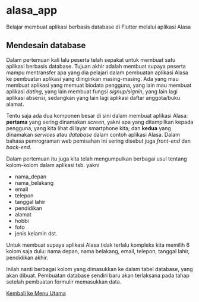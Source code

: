 # alasa_app

Belajar membuat aplikasi berbasis database di Flutter melalui aplikasi Alasa


## Mendesain database

Dalam pertemuan kali lalu peserta telah sepakat untuk membuat satu aplikasi berbasis database. Tujuan akhir adalah membuat supaya peserta mampu mentransfer apa yang dia pelajari dalam pembuatan aplikasi Alasa ke pembuatan aplikasi yang diinginkan masing-masing. Ada yang mau membuat aplikasi yang memuat biodata pengguna, yang lain mau membuat aplikasi _dating_, yang lain membuat fungsi _signup/signin_, yang lain lagi aplikasi absensi, sedangkan yang lain lagi aplikasi daftar anggota/buku alamat.

Tentu saja ada dua komponen besar di sini dalam membuat aplikasi Alasa: **pertama** yang sering dinamakan _screen_, yakni apa yang ditampilkan kepada pengguna, yang kita lihat di layar smartphone kita; dan **kedua** yang dinamakan _services_ atau _database_ dalam contoh aplikasi Alasa. Dalam bahasa pemrograman web pemisahan ini sering disebut juga _front-end_ dan _back-end_.

Dalam pertemuan itu juga kita telah mengumpulkan berbagai usul tentang kolom-kolom dalam aplikasi tsb. yakni
- nama_depan
- nama_belakang
- email
- telepon
- tanggal lahir
- pendidikan
- alamat
- hobbi
- foto
- jenis kelamin
dst.

Untuk membuat supaya aplikasi Alasa tidak terlalu kompleks kita memilih 6 kolom saja dulu: nama depan, nama belakang, email, telepon, tanggal lahir, pendidikan akhir.

Inilah nanti berbagai kolom yang dimasukkan ke dalam tabel database, yang akan dibuat. Pembuatan database sendiri baru akan terlaksana pada tahap setelah pembuatan formulir memasukkan data.


[Kembali ke Menu Utama](./README.md)

